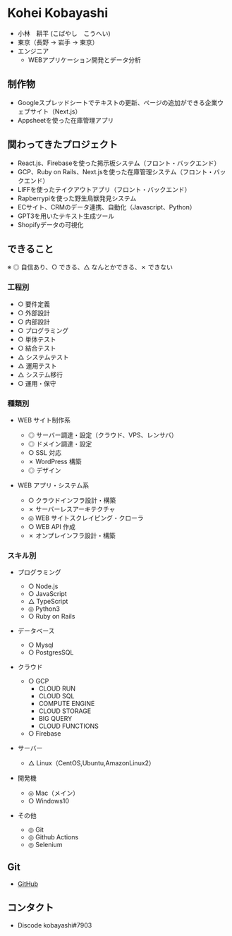 # Kohei Kobayashi

- 小林　耕平 (こばやし　こうへい)
- 東京（長野 → 岩手 → 東京）
- エンジニア
  - WEBアプリケーション開発とデータ分析

## 制作物
- Googleスプレッドシートでテキストの更新、ページの追加ができる企業ウェブサイト（Next.js）
- Appsheetを使った在庫管理アプリ

## 関わってきたプロジェクト
- React.js、Firebaseを使った掲示板システム（フロント・バックエンド）
- GCP、Ruby on Rails、Next.jsを使った在庫管理システム（フロント・バックエンド）
- LIFFを使ったテイクアウトアプリ（フロント・バックエンド）
- Rapberrypiを使った野生鳥獣発見システム
- ECサイト、CRMのデータ連携、自動化（Javascript、Python）
- GPT3を用いたテキスト生成ツール
- Shopifyデータの可視化

## できること

※ ◎ 自信あり、○ できる、△ なんとかできる、✗ できない

### 工程別

- ○ 要件定義
- ○ 外部設計
- ○ 内部設計
- ○ プログラミング
- ○ 単体テスト
- ○ 結合テスト
- △ システムテスト
- △ 運用テスト
- △ システム移行
- ○ 運用・保守

### 種類別

- WEB サイト制作系

  - ◎ サーバー調達・設定（クラウド、VPS、レンサバ）
  - ◎ ドメイン調達・設定
  - ○ SSL 対応
  - ✗ WordPress 構築
  - ◎ デザイン

- WEB アプリ・システム系

  - ○ クラウドインフラ設計・構築
  - ✗ サーバーレスアーキテクチャ
  - ◎ WEB サイトスクレイピング・クローラ
  - ○ WEB API 作成
  - ✗ オンプレインフラ設計・構築

### スキル別

- プログラミング

  - ○ Node.js
  - ○ JavaScript
  - △ TypeScript
  - ◎ Python3
  - ○ Ruby on Rails

- データベース

  - ○ Mysql
  - ○ PostgresSQL

- クラウド

  - ○ GCP
    - CLOUD RUN
    - CLOUD SQL
    - COMPUTE ENGINE
    - CLOUD STORAGE
    - BIG QUERY
    - CLOUD FUNCTIONS
  - ○ Firebase

- サーバー

  - △ Linux（CentOS,Ubuntu,AmazonLinux2）

- 開発機

  - ◎ Mac（メイン）
  - ○ Windows10

- その他
  - ◎ Git
  - ◎ Github Actions
  - ◎ Selenium

## Git

- [GitHub]([https://github.com/eiichi-worker](https://github.com/koheikobayashi))


## コンタクト

- Discode kobayashi#7903

